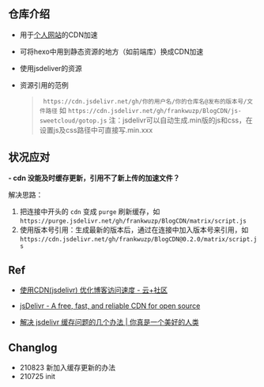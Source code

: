 ## 仓库介绍

- 用于[个人网站](https://frankwuzp.github.io)的CDN加速

- 可将hexo中用到静态资源的地方（如前端库）换成CDN加速

- 使用jsdeliver的资源

- 资源引用的范例

  > ` https://cdn.jsdelivr.net/gh/你的用户名/你的仓库名@发布的版本号/文件路径`
  > 如 `https://cdn.jsdelivr.net/gh/frankwuzp/BlogCDN/js-sweetcloud/gotop.js`
  > 注：jsdelivr可以自动生成.min版的js和css，在设置js及css路径中可直接写.min.xxx

## 状况应对

**- cdn 没能及时缓存更新，引用不了新上传的加速文件？**

解决思路：

1. 把连接中开头的 `cdn` 变成 `purge` 刷新缓存，如 `https://purge.jsdelivr.net/gh/frankwuzp/BlogCDN/matrix/script.js`
2. 使用版本号引用：生成最新的版本后，通过在连接中加入版本号来引用，如 `https://cdn.jsdelivr.net/gh/frankwuzp/BlogCDN@0.2.0/matrix/script.js`

## Ref

- [使用CDN(jsdelivr) 优化博客访问速度 - 云+社区](https://cloud.tencent.com/developer/article/1584223)

- [jsDelivr - A free, fast, and reliable CDN for open source](https://www.jsdelivr.com/?docs=gh)

- [解决 jsdelivr 缓存问题的几个办法 | 你真是一个美好的人类](https://blog.juanertu.com/archives/cbcd1946.html)

## Changlog

- 210823 新加入缓存更新的办法
- 210725 init
